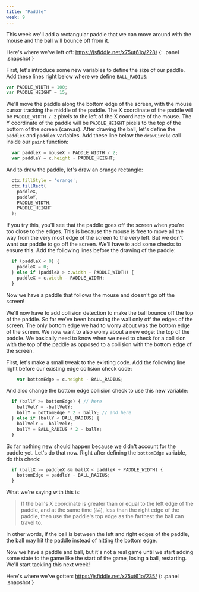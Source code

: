 ```yaml
---
title: "Paddle"
week: 9
---
```


This week we'll add a rectangular paddle that we can move around with the mouse and the ball will bounce off from it.

Here's where we've left off: <https://jsfiddle.net/x75ut61o/228/>
{: .panel .snapshot }


First, let's introduce some new variables to define the size of our paddle. Add these lines right below where we define `BALL_RADIUS`:

```js
var PADDLE_WIDTH = 100;
var PADDLE_HEIGHT = 15;
```

We'll move the paddle along the bottom edge of the screen, with the mouse cursor tracking the middle of the paddle. The X coordinate of the paddle will be `PADDLE_WIDTH / 2` pixels to the left of the X coordinate of the mouse. The Y coordinate of the paddle will be `PADDLE_HEIGHT` pixels to the top of the bottom of the screen (canvas). After drawing the ball, let's define the `paddleX` and `paddleY` variables. Add these line below the `drawCircle` call inside our `paint` function:

```js
  var paddleX = mouseX - PADDLE_WIDTH / 2;
  var paddleY = c.height - PADDLE_HEIGHT;
```

And to draw the paddle, let's draw an orange rectangle:

```js
  ctx.fillStyle = 'orange';
  ctx.fillRect(
  	paddleX,
    paddleY,
    PADDLE_WIDTH,
    PADDLE_HEIGHT
  );
```

If you try this, you'll see that the paddle goes off the screen when you're too close to the edges. This is because the mouse is free to move all the way from the very most edge of the screen to the very left. But we don't want our paddle to go off the screen. We'll have to add some checks to ensure this. Add the following lines before the drawing of the paddle:

```js
  if (paddleX < 0) {
  	paddleX = 0;
  } else if (paddleX > c.width - PADDLE_WIDTH) {
  	paddleX = c.width - PADDLE_WIDTH;
  }
```

Now we have a paddle that follows the mouse and doesn't go off the screen!

We'll now have to add collision detection to make the ball bounce off the top of the paddle. So far we've been bouncing the wall only off the edges of the screen. The only bottom edge we had to worry about was the bottom edge of the screen. We now want to also worry about a new edge: the top of the paddle. We basically need to know when we need to check for a collision with the top of the paddle as opposed to a collision with the bottom edge of the screen.

First, let's make a small tweak to the existing code. Add the following line right before our existing edge collision check code:

```js
	var bottomEdge = c.height - BALL_RADIUS;
```

 And also change the bottom edge collision check to use this new variable:

```js
  if (ballY >= bottomEdge) { // here
  	ballVelY = -ballVelY;
    ballY = bottomEdge * 2 - ballY; // and here
  } else if (ballY < BALL_RADIUS) {
  	ballVelY = -ballVelY;
    ballY = BALL_RADIUS * 2 - ballY;
  }
```

So far nothing new should happen because we didn't account for the paddle yet. Let's do that now. Right after defining the `bottomEdge` variable, do this check:

```js
  if (ballX >= paddleX && ballX < paddleX + PADDLE_WIDTH) {
  	bottomEdge = paddleY - BALL_RADIUS;
  }
```

What we're saying with this is:

> If the ball's X coordinate is greater than or equal to the left edge of the paddle, and at the same time (`&&`), less than the right edge of the paddle, then use the paddle's top edge as the farthest the ball can travel to.

In other words, if the ball is between the left and right edges of the paddle, the ball may hit the paddle instead of hitting the bottom edge.

Now we have a paddle and ball, but it's not a real game until we start adding some state to the game like the start of the game, losing a ball, restarting. We'll start tackling this next week!

Here's where we've gotten: <https://jsfiddle.net/x75ut61o/235/>
{: .panel .snapshot }

